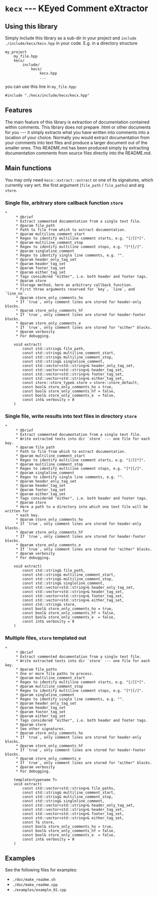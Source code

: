 <!-- generated by ./doc/make_readme.sh; do not edit manually -->

# `kecx` --- KEyed Comment eXtractor

## Using this library

Simply include this library as a sub-dir in your project and `include`
`./include/kecx/kecx.hpp` in your code. E.g. in a directory structure

```
my_project
    my_file.hpp
    kecx/
        include/
            kecx/
                kecx.hpp
                ...
```

you can use this line in `my_file.hpp`:

```
#include "./kecx/include/kecx/kecx.hpp"
```

## Features

The main feature of this library is extraction of documentation
contained within comments. This library does not prepare .html or other
documents for you --- it simply extracts what you have written into
comments into a location of your choice. Normally you would extract
documentation from your comments into text files and produce
a larger document out of the smaller ones. This README.md has been
produced simply by extracting documentation comments from source files
directly into the README.md.

## Main functions

You may only need `kecx::extract::extract` or one of its signatures,
which currently vary wrt. the first argument (`file_path` / `file_paths`)
and arg `store`.

### Single file, arbitrary store callback function `store`
```
*
     * @brief
     * Extract commented documentation from a single text file.
     * @param file_path
     * Path to file from which to extract documentation.
     * @param multiline_comment_start
     * Regex to identify multiline comment starts, e.g. "[/][*]".
     * @param multiline_comment_stop
     * Regex to identify multiline comment stops, e.g. "[*][/]".
     * @param singleline_comment
     * Regex to identify single line comments, e.g. "".
     * @param header_only_tag_set
     * @param header_tag_set
     * @param footer_tag_set
     * @param either_tag_set
     * Tags considered "either", i.e. both header and footer tags.
     * @param store
     * Storage method, here an arbitrary callback function.
     * First three arguments reserved for `key`, `line`, and `line_no`.
     * @param store_only_comments_ho
     * If `true`, only comment lines are stored for header-only blocks.
     * @param store_only_comments_hf
     * If `true`, only comment lines are stored for header-footer blocks.
     * @param store_only_comments_e
     * If `true`, only comment lines are stored for "either" blocks.
     * @param verbosity
     * For debugging.

    void extract(
        const std::string& file_path,
        const std::string& multiline_comment_start,
        const std::string& multiline_comment_stop,
        const std::string& singleline_comment,
        const std::vector<std::string>& header_only_tag_set,
        const std::vector<std::string>& header_tag_set,
        const std::vector<std::string>& footer_tag_set,
        const std::vector<std::string>& either_tag_set,
        const store::store_type& store = store::store_default,
        const bool& store_only_comments_ho = true,
        const bool& store_only_comments_hf = false,
        const bool& store_only_comments_e  = false,
        const int& verbosity = 0
    )
```


### Single file, write results into text files in directory `store`
```
*
     * @brief
     * Extract commented documentation from a single text file.
     * Write extracted texts into dir `store` --- one file for each key.
     * @param file_path
     * Path to file from which to extract documentation.
     * @param multiline_comment_start
     * Regex to identify multiline comment starts, e.g. "[/][*]".
     * @param multiline_comment_stop
     * Regex to identify multiline comment stops, e.g. "[*][/]".
     * @param singleline_comment
     * Regex to identify single line comments, e.g. "".
     * @param header_only_tag_set
     * @param header_tag_set
     * @param footer_tag_set
     * @param either_tag_set
     * Tags considered "either", i.e. both header and footer tags.
     * @param store
     * Here a path to a directory into which one text file will be written for
     * each key.
     * @param store_only_comments_ho
     * If `true`, only comment lines are stored for header-only blocks.
     * @param store_only_comments_hf
     * If `true`, only comment lines are stored for header-footer blocks.
     * @param store_only_comments_e
     * If `true`, only comment lines are stored for "either" blocks.
     * @param verbosity
     * For debugging.

    void extract(
        const std::string& file_path,
        const std::string& multiline_comment_start,
        const std::string& multiline_comment_stop,
        const std::string& singleline_comment,
        const std::vector<std::string>& header_only_tag_set,
        const std::vector<std::string>& header_tag_set,
        const std::vector<std::string>& footer_tag_set,
        const std::vector<std::string>& either_tag_set,
        const std::string& store,
        const bool& store_only_comments_ho = true,
        const bool& store_only_comments_hf = false,
        const bool& store_only_comments_e  = false,
        const int& verbosity = 0
    )
```


### Multiple files, `store` templated out
```
*
     * @brief
     * Extract commented documentation from a single text file.
     * Write extracted texts into dir `store` --- one file for each key.
     * @param file_paths
     * One or more file paths to process.
     * @param multiline_comment_start
     * Regex to identify multiline comment starts, e.g. "[/][*]".
     * @param multiline_comment_stop
     * Regex to identify multiline comment stops, e.g. "[*][/]".
     * @param singleline_comment
     * Regex to identify single line comments, e.g. "".
     * @param header_only_tag_set
     * @param header_tag_set
     * @param footer_tag_set
     * @param either_tag_set
     * Tags considered "either", i.e. both header and footer tags.
     * @param store
     * See other signatures.
     * @param store_only_comments_ho
     * If `true`, only comment lines are stored for header-only blocks.
     * @param store_only_comments_hf
     * If `true`, only comment lines are stored for header-footer blocks.
     * @param store_only_comments_e
     * If `true`, only comment lines are stored for "either" blocks.
     * @param verbosity
     * For debugging.

    template<typename T>
    void extract(
        const std::vector<std::string>& file_paths,
        const std::string& multiline_comment_start,
        const std::string& multiline_comment_stop,
        const std::string& singleline_comment,
        const std::vector<std::string>& header_only_tag_set,
        const std::vector<std::string>& header_tag_set,
        const std::vector<std::string>& footer_tag_set,
        const std::vector<std::string>& either_tag_set,
        const T& store,
        const bool& store_only_comments_ho = true,
        const bool& store_only_comments_hf = false,
        const bool& store_only_comments_e  = false,
        const int& verbosity = 0
    )
```

## Examples

See the following files for examples:

- `./doc/make_readme.sh`
- `./doc/make_readme.cpp`
- `./examples/example_01.cpp`
